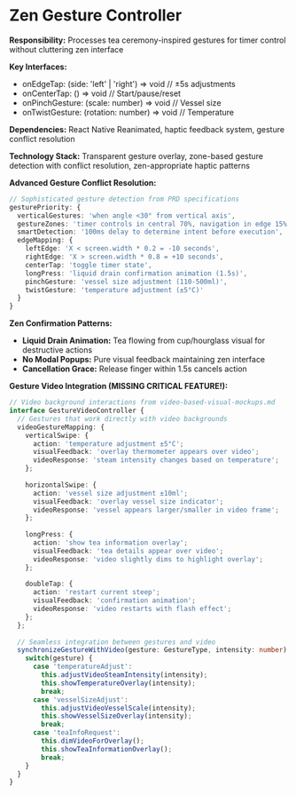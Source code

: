 # Zen Gesture Controller  

**Responsibility:** Processes tea ceremony-inspired gestures for timer control without cluttering zen interface

**Key Interfaces:**
- onEdgeTap: (side: 'left' | 'right') => void  // ±5s adjustments
- onCenterTap: () => void                      // Start/pause/reset
- onPinchGesture: (scale: number) => void      // Vessel size
- onTwistGesture: (rotation: number) => void   // Temperature

**Dependencies:** React Native Reanimated, haptic feedback system, gesture conflict resolution

**Technology Stack:** Transparent gesture overlay, zone-based gesture detection with conflict resolution, zen-appropriate haptic patterns

**Advanced Gesture Conflict Resolution:**
```typescript
// Sophisticated gesture detection from PRD specifications
gesturePriority: {
  verticalGestures: 'when angle <30° from vertical axis',
  gestureZones: 'timer controls in central 70%, navigation in edge 15%',
  smartDetection: '100ms delay to determine intent before execution',
  edgeMapping: {
    leftEdge: 'X < screen.width * 0.2 = -10 seconds',
    rightEdge: 'X > screen.width * 0.8 = +10 seconds',
    centerTap: 'toggle timer state',
    longPress: 'liquid drain confirmation animation (1.5s)',
    pinchGesture: 'vessel size adjustment (110-500ml)',
    twistGesture: 'temperature adjustment (±5°C)'
  }
}
```

**Zen Confirmation Patterns:**
- **Liquid Drain Animation:** Tea flowing from cup/hourglass visual for destructive actions
- **No Modal Popups:** Pure visual feedback maintaining zen interface
- **Cancellation Grace:** Release finger within 1.5s cancels action

**Gesture Video Integration (MISSING CRITICAL FEATURE!):**
```typescript
// Video background interactions from video-based-visual-mockups.md
interface GestureVideoController {
  // Gestures that work directly with video backgrounds
  videoGestureMapping: {
    verticalSwipe: {
      action: 'temperature adjustment ±5°C';
      visualFeedback: 'overlay thermometer appears over video';
      videoResponse: 'steam intensity changes based on temperature';
    };
    
    horizontalSwipe: {
      action: 'vessel size adjustment ±10ml';
      visualFeedback: 'overlay vessel size indicator';
      videoResponse: 'vessel appears larger/smaller in video frame';
    };
    
    longPress: {
      action: 'show tea information overlay';
      visualFeedback: 'tea details appear over video';
      videoResponse: 'video slightly dims to highlight overlay';
    };
    
    doubleTap: {
      action: 'restart current steep';
      visualFeedback: 'confirmation animation';
      videoResponse: 'video restarts with flash effect';
    };
  };
  
  // Seamless integration between gestures and video
  synchronizeGestureWithVideo(gesture: GestureType, intensity: number) {
    switch(gesture) {
      case 'temperatureAdjust':
        this.adjustVideoSteamIntensity(intensity);
        this.showTemperatureOverlay(intensity);
        break;
      case 'vesselSizeAdjust':
        this.adjustVideoVesselScale(intensity);
        this.showVesselSizeOverlay(intensity);
        break;
      case 'teaInfoRequest':
        this.dimVideoForOverlay();
        this.showTeaInformationOverlay();
        break;
    }
  }
}
```
